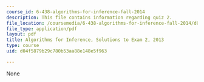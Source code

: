 ```yaml
---
course_id: 6-438-algorithms-for-inference-fall-2014
description: This file contains information regarding quiz 2.
file_location: /coursemedia/6-438-algorithms-for-inference-fall-2014/d04f5879b29c780b53aa88e148e5f963_MIT6_438F14_q13_2_sol.pdf
file_type: application/pdf
layout: pdf
title: Algorithms for Inference, Solutions to Exam 2, 2013
type: course
uid: d04f5879b29c780b53aa88e148e5f963

---
```

None